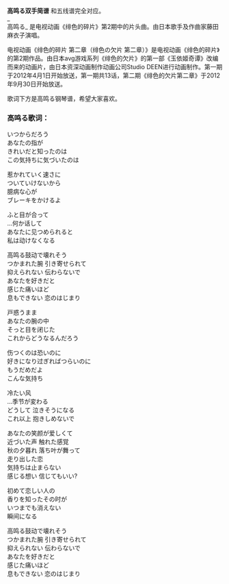 

**高鸣る双手简谱** 和五线谱完全对应。  
_  
高鸣る_ 是电视动画《绯色的碎片》第2期中的片头曲。由日本歌手及作曲家藤田麻衣子演唱。  
  
电视动画《绯色的碎片 第二章（绯色の欠片
第二章）》是电视动画《绯色的碎片》的第2期作品。由日本avg游戏系列《绯色的欠片》的第一部《玉依姬奇谭》改编而来的动画片，由日本资深动画制作动画公司Studio
DEEN进行动画制作。第一期于2012年4月1日开始放送，第一期共13话，第二期《绯色的欠片第二章》于2012年9月30日开始放送。  
  
歌词下方是高鸣る钢琴谱，希望大家喜欢。

### 高鸣る歌词：

いつからだろう  
あなたの指が  
きれいだと知ったのは  
この気持ちに気づいたのは

惹かれていく速さに  
ついていけないから  
臆病な心が  
ブレーキをかけるよ

ふと目が合って  
…何か话して  
あなたに见つめられると  
私は动けなくなる

高鸣る鼓动で壊れそう  
つかまれた腕 引き寄せられて  
抑えられない 伝わらないで  
あなたを好きだと  
感じた痛いほど  
息もできない 恋のはじまり

戸惑うまま  
あなたの腕の中  
そっと目を闭じた  
これからどうなるんだろう

伤つくのは恐いのに  
好きになり过ぎればつらいのに  
もうだめだよ  
こんな気持ち

冷たい风  
…季节が変わる  
どうして 泣きそうになる  
これ以上 抱きしめないで

あなたの笑颜が爱しくて  
近づいた声 触れた感覚  
秋の夕暮れ 落ち叶が舞って  
走り出した恋  
気持ちは止まらない  
感じる想い 信じてもいい?

初めて恋しい人の  
香りを知ったその时が  
いつまでも消えない  
瞬间になる

高鸣る鼓动で壊れそう  
つかまれた腕 引き寄せられて  
抑えられない 伝わらないで  
あなたを好きだと  
感じた痛いほど  
息もできない 恋のはじまり

